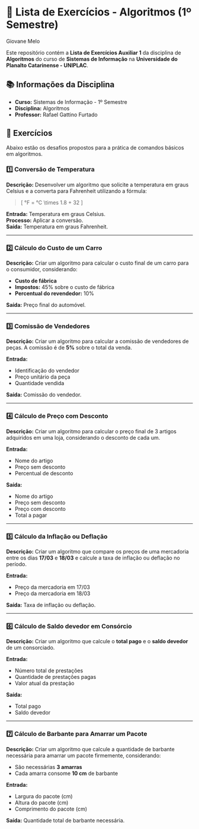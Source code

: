 # 📌 Lista de Exercícios - Algoritmos (1º Semestre)

Giovane Melo

Este repositório contém a **Lista de Exercícios Auxiliar 1** da disciplina de **Algoritmos** do curso de **Sistemas de Informação** na **Universidade do Planalto Catarinense - UNIPLAC**.

## 📚 Informações da Disciplina
- **Curso:** Sistemas de Informação - 1º Semestre
- **Disciplina:** Algoritmos
- **Professor:** Rafael Gattino Furtado

## 📝 Exercícios
Abaixo estão os desafios propostos para a prática de comandos básicos em algoritmos.

### 1️⃣ Conversão de Temperatura
**Descrição:** Desenvolver um algoritmo que solicite a temperatura em graus Celsius e a converta para Fahrenheit utilizando a fórmula:
> \[ °F = °C \times 1.8 + 32 \]

**Entrada:** Temperatura em graus Celsius.  
**Processo:** Aplicar a conversão.  
**Saída:** Temperatura em graus Fahrenheit.

---

### 2️⃣ Cálculo do Custo de um Carro
**Descrição:** Criar um algoritmo para calcular o custo final de um carro para o consumidor, considerando:
- **Custo de fábrica**
- **Impostos:** 45% sobre o custo de fábrica
- **Percentual do revendedor:** 10%

**Saída:** Preço final do automóvel.

---

### 3️⃣ Comissão de Vendedores
**Descrição:** Criar um algoritmo para calcular a comissão de vendedores de peças. A comissão é de **5%** sobre o total da venda.

**Entrada:**
- Identificação do vendedor
- Preço unitário da peça
- Quantidade vendida

**Saída:** Comissão do vendedor.

---

### 4️⃣ Cálculo de Preço com Desconto
**Descrição:** Criar um algoritmo para calcular o preço final de 3 artigos adquiridos em uma loja, considerando o desconto de cada um.

**Entrada:**
- Nome do artigo
- Preço sem desconto
- Percentual de desconto

**Saída:**
- Nome do artigo
- Preço sem desconto
- Preço com desconto
- Total a pagar

---

### 5️⃣ Cálculo da Inflação ou Deflação
**Descrição:** Criar um algoritmo que compare os preços de uma mercadoria entre os dias **17/03** e **18/03** e calcule a taxa de inflação ou deflação no período.

**Entrada:**
- Preço da mercadoria em 17/03
- Preço da mercadoria em 18/03

**Saída:** Taxa de inflação ou deflação.

---

### 6️⃣ Cálculo de Saldo devedor em Consórcio
**Descrição:** Criar um algoritmo que calcule o **total pago** e o **saldo devedor** de um consorciado.

**Entrada:**
- Número total de prestações
- Quantidade de prestações pagas
- Valor atual da prestação

**Saída:**
- Total pago
- Saldo devedor

---

### 7️⃣ Cálculo de Barbante para Amarrar um Pacote
**Descrição:** Criar um algoritmo que calcule a quantidade de barbante necessária para amarrar um pacote firmemente, considerando:
- São necessárias **3 amarras**
- Cada amarra consome **10 cm** de barbante

**Entrada:**
- Largura do pacote (cm)
- Altura do pacote (cm)
- Comprimento do pacote (cm)

**Saída:** Quantidade total de barbante necessária.
